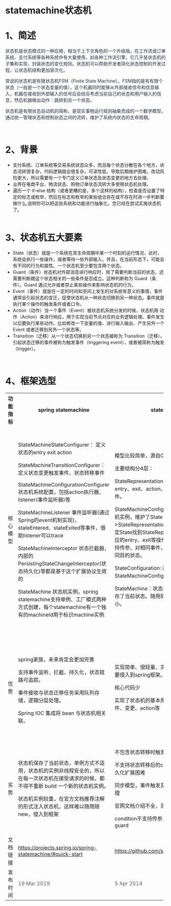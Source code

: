 # statemachine状态机
<h1>1、简述</h1>
<p><span style="color: rgb(37,43,58);">状态机是状态模式的一种应用，相当于上下文角色的一个升级版。在工作流或订单系统、支付系统等各种系统中有大量使用，如各种工作流引擎，它几乎是状态机的子集和实现，封装状态的变化规则。状态机可以帮助开发者简化状态控制的开发过程，让状态机结构更加层次化。</span></p>
<p><span style="color: rgb(37,43,58);">常说的状态机是有限状态机FSM（Finite State Machine）。FSM指的是有有限个状态（一般是一个状态变量的值），这个机器同时能够从外部接收信号和信息输入，机器在接收到外部输入的信号后会综合考虑当前自己的状态和用户输入的信息，然后机器做出动作：跳转到另一个状态。</span></p>
<p><span style="color: rgb(37,43,58);">状态机是有限状态自动机的简称，是现实事物运行规则抽象而成的一个数学模型，通过<span style="color: rgb(37,43,58);">统一管理状态</span>和控制状态之间的流转，维护了系统内状态的生命周期。<br /></span></p>
<p><br /></p>
<h1>2、背景</h1>
<ul>
<li>支付系统、订单系统等交易系统状态众多，而且每个状态分散在各个地方，状态流转很复杂，代码逻辑就会很复杂，可读性低，导致后期维护困难。改动风险更大，所以需要有一个专门定义订单状态及状态变更的地方去处理。</li>
<li>业界在电商平台、物流状态、购物订单状态流转大多使用状态机处理。</li>
<li>遍历一个 if-else 结构（或者更糟的是，多个这样的结构），检查是否设置了特定的标志或枚举，然后在标志和枚举的某些组合存在或不存在时进一步判断要做什么,说明你可以把这些系统和功能进行抽象化，您已经在尝试实施状态机了。<br /><br /></li></ul>
<h1>3、状态机五大要素</h1>
<ul>
<li>State（状态）就是一个系统在其生命周期中某一个时刻的运行情况，此时，系统会执行一些操作，或者等待一些外部输入。并且，在当前形态下，可能会有不同的行为和属性。一个状态机至少要包含两个状态。</li>
<li>Guard（条件）状态机对外部消息进行响应时，除了需要判断当前的状态，还需要判断跟这个状态相关的一些条件是否成立。这种判断称为 Guard（条件）。Guard 通过允许或者禁止某些操作来影响状态机的行为。</li>
<li>Event（事件）就是在一定的时间和空间上发生的对系统有意义的事情，事件通常会引起状态的变迁，促使状态机从一种状态切换到另一种状态。事件就是执行某个操作的触发条件或者口令。</li>
<li>Action（动作）当一个事件（Event）被状态机系统分发的时候，状态机用 动作（Action）来进行响应，用于实现当前节点对应的业务逻辑处理。事件发生以后要执行某些动作。比如修改一下变量的值、进行输入输出、产生另外一个 Event 或者迁移到另外一个状态等。</li>
<li>Transition（迁移）从一个状态切换到另一个状态被称为 Transition（迁移）。引起状态迁移的事件被称为触发事件（triggering event），或者被简称为触发（trigger）。</li></ul>
<p><br /></p>
<h1>4、框架选型</h1>
<table class="relative-table" style="width: 98.6835%;"><colgroup><col style="width: 4.44939%;" /><col style="width: 24.416%;" /><col style="width: 23.693%;" /><col style="width: 23.9155%;" /><col style="width: 23.5261%;" /></colgroup>
<tbody>
<tr>
<th>功能指标</th>
<th>spring statemachine</th>
<th>stateless4j</th>
<th>cola statemachine</th>
<th colspan="1">squirrel foundation</th></tr>
<tr>
<td><span>核心模型</span></td>
<td>
<p>StateMachineStateConfigurer： 定义状态的entry exit action</p>
<p>StateMachineTransitionConfigurer： 定义状态变更触发事件、状态转移事件</p>
<p>StateMachineConfigurationConfigurer 状态机系统配置，包括action执行器、listener(事件监听器)等</p>
<p>StateMachineListener 事件监听器(通过Spring的event机制实现)，stateEntered、stateExited等事件，借助listener可以trace</p>
<p>StateMachineInterceptor 状态拦截器，内部的PersistingStateChangeInterceptor(状态持久化)等都是基于这个扩展协议生效的</p>
<p>StateMachine 状态机实例，spring statemachine支持单例、工厂模式两种方式创建，每个statemachine有一个独有的machineId用于标识machine实例</p></td>
<td>
<p>模型比较简单，源自C#的FSM版本的实现。</p>
<p>主要结构分4层：</p>
<p>StateRepresentation：记录每个状态的entry、exit、action、引起该状态变更的事件。</p>
<p>StateMachineConfig：配置类，创建状态机实例，维护了State-&gt;StateRepresentation的map结构。通过特定State找到StateRepresentation，执行相应的entry、exit等操作。permitDynamic支持传参，对相同事件，不同参数，变更到不同目的状态。</p>
<p>StateConfiguration: 配置实例，StateMachineConfig.configure创建</p>
<p>StateMachine：状态机实例，不能共享，保存了当前状态。随用随new，实例创建开销小。</p></td>
<td>
<p>Alibaba出品，无状态的状态机</p>
<p>StateMachineBuilderFactory：工厂类<br />StateMachineBuilder：状态机实例构造类，定义事件触发、状态变更、<br />状态迁移、及action</p>
<p>StateMachine：状态机实例，由StateMachineBuilder创建，可以指定machineId。<br />也可以根据machineId获取定义好的状态机实例。</p>
<p>支持传参StateContext，不同参数变更到不同目的状态</p>
<p>状态机实例不保存初始状态、当前状态，仅对给出得当前state，触发事件，action，condition，做出判断，流转至目的状态即可，可以复用。</p>
<p>构建模型采用访问者设计模式，大部分设计与squirrel-foundation类似</p></td>
<td colspan="1">
<p>StateMachineBuilderFactory: StateMachineBuilder工厂类</p>
<p>StateMachineBuilder：状态机实例构造器，可复用(不能再次更改任何元素，只限于创建相同状态定义的不同实例)。定义状态变更、事件触发、action等</p>
<p>StateMachineListener：全局事件监听，包含begin、complete、exception类型事件监听。</p>
<p>StateMachine：由StateMachineBuilder创建，轻量级，不能共享。支持afterTransitionCausedException、beforeTransitionBegin、beforeActionInvoked、afterActionInvoked等事件的自定义全局处理流程，作用类似于spring statemachine中的inteceptor。支持传参StateContext，不同参数变更到不同目的状态</p></td></tr>
<tr>
<td colspan="1">优势</td>
<td colspan="1">
<p>spring家族，未来肯定会更加完善</p>
<p>支持事件监听、拦截、持久化，状态链路可追踪。</p>
<p>事件接收与状态迁移任务采用队列存储，逻辑分层处理。</p>Spring IOC 集成将 bean 与状态机相关联。</td>
<td colspan="1">
<p>实现简单、很轻量、实例创建开销小，不需要侵入到spring框架。</p>
<p>核心代码少</p>
<p>实现了状态机的基本用法，包括状态、事件、变更、action等</p></td>
<td colspan="1">
<p>唯一无状态的状态机，不保存当前状态，仅仅提供当前状态、条件，输出目的状态、触发entry、exit、action。性能损耗最小</p>
<p>状态机随用随new，开销极小，核心代码仅仅几个类，足够轻量简单</p>
<p>实现了状态机的基本用法，包括状态、事件、变更、condition、action</p></td>
<td colspan="1">
<p>状态变更、事件触发、模型设计非常清晰，相比spring-statemachine轻量</p>
<p>文档详细、丰富的测试用例</p>
<p>事件处理与产生分离，使用deque交互，通过这种方式可以支持异步，采用生产-消费的方式。</p>
<p>提供了自定义扩展机制，能够方便的实现状态持久化以及状态trace等功能。</p>
<p><span style="color: rgb(33,37,41);">提供了DotVisitor、SCXMLVisitor两种实现方式用于生成状态机描述文件</span></p></td></tr>
<tr>
<td colspan="1">劣势</td>
<td colspan="1">
<p>状态机保存了当前状态，单例方式不适用，状态机的实例非线程安全的，所以在每一次状态机在接受请求的时候，都不得不重新 build 一个新的状态机实例。</p>
<p>状态机实例较重，在官方文档推荐注解的形式注入状态机，这样难以随用随new，侵入到框架</p></td>
<td colspan="1">
<p>不包含状态转移时触发事件transition action</p>
<p>不支持状态转移后的callback、listener，持久化扩展困难</p>
<p>同步模型，事件触发及处理在同一个线程处理</p>
<p>官网文档介绍不全，测试用例不详细</p>
<p>condition不支持传参，实际上是假的动态guard</p></td>
<td colspan="1">
<p>不支持状态的嵌套（substate），状态的并行（parallel，fork，join）、子状态机等高级用法，仅支持基础功能</p>
<p>不支持持久化、监听、拦截处理</p>
<p>发布不久，可能还没经过业务落地考验</p></td>
<td colspan="1">
<p>注册事件处理方法时通过传入String类型方法名来实现，框架在处理时从状态机实现类中去找这些方法，通过动态的方式调用。可能存在风险，编译期间难以发现错误。</p>
<p>squirrel存在依赖冲突问题需要解决。</p>模型相比较spring statemachine较为简单，实现复杂的多层状态模型需要在此基础上开发实现</td></tr>
<tr>
<td colspan="1">文档链接</td>
<td colspan="1"><a rel="nofollow" href="https://projects.spring.io/spring-statemachine/#quick-start">https://projects.spring.io/spring-statemachine/#quick-start</a></td>
<td colspan="1"><a rel="nofollow" href="https://github.com/stateless4j/stateless4j">https://github.com/stateless4j/stateless4j</a></td>
<td colspan="1"><a rel="nofollow" href="https://github.com/alibaba/COLA">https://github.com/alibaba/COLA</a></td>
<td colspan="1"><a href="https://github.com/hekailiang/squirrel" rel="nofollow">https://github.com/hekailiang/squirrel</a></td></tr>
<tr>
<td colspan="1">发布时间</td>
<td colspan="1"><span style="color: rgb(88,96,105);">19 Mar 2019</span></td>
<td colspan="1"><span style="color: rgb(88,96,105);">5 Apr 2014</span></td>
<td colspan="1"><span style="color: rgb(88,96,105);">30 May 2019</span></td>
<td colspan="1"><span style="color: rgb(88,96,105);">19 Feb 2014</span></td></tr></tbody></table>
<p><br /></p>

